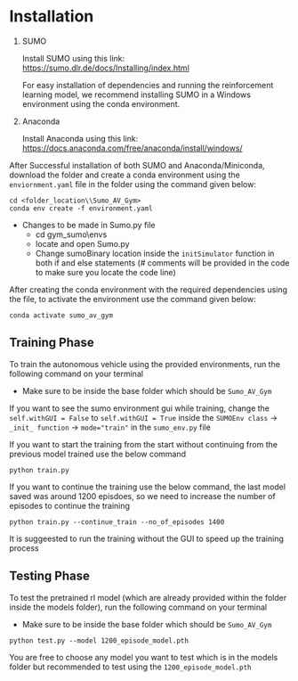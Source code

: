 # Installation

1) SUMO

    Install SUMO using this link: https://sumo.dlr.de/docs/Installing/index.html

    For easy installation of dependencies and running the reinforcement
    learning model, we recommend installing SUMO in a Windows environment using the conda environment.

2) Anaconda

    Install Anaconda using this link: https://docs.anaconda.com/free/anaconda/install/windows/


After Successful installation of both SUMO and Anaconda/Miniconda, download the folder and create a conda environment using the `enviornment.yaml` file in the folder using the command given below:

````
cd <folder_location\\Sumo_AV_Gym>
conda env create -f environment.yaml
````

* Changes to be made in Sumo.py file
    * cd gym_sumo\\envs
    * locate and open Sumo.py
    * Change sumoBinary location inside the `initSimulator` function in both if and else statements (# comments will be provided in the code to make sure you locate the code line)

After creating the conda environment with the required dependencies using the file, to activate the environment use the command given below:

````
conda activate sumo_av_gym
````


## Training Phase

To train the autonomous vehicle using the provided environments, run the following command on your terminal

- Make sure to be inside the base folder which should be `Sumo_AV_Gym`

If you want to see the sumo environment gui while training, change the `self.withGUI = False` to `self.withGUI = True` inside the `SUMOEnv class` -> `_init_ function` -> `mode="train"` in the `sumo_env.py` file

If you want to start the training from the start without continuing from the previous model trained use the below command

````
python train.py
````

If you want to continue the training use the below command, the last model saved was around 1200 episdoes, so we need to increase the number of episodes to continue the training

````
python train.py --continue_train --no_of_episodes 1400
````

It is suggeested to run the training without the GUI to speed up the training process


## Testing Phase

To test the pretrained rl model (which are already provided within the folder inside the models folder), run the following command on your terminal

 - Make sure to be inside the base folder which should be `Sumo_AV_Gym`

````
python test.py --model 1200_episode_model.pth
````

You are free to choose any model you want to test which is in the models folder but recommended to test using the `1200_episode_model.pth`